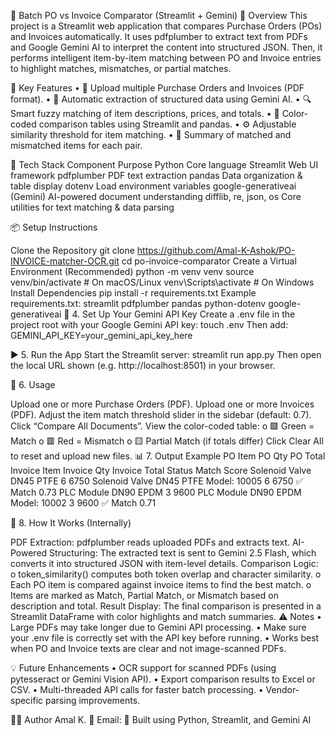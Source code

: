 🧾 Batch PO vs Invoice Comparator (Streamlit + Gemini) 📘 Overview This project is a Streamlit web application that compares Purchase Orders (POs) and Invoices automatically. It uses pdfplumber to extract text from PDFs and Google Gemini AI to interpret the content into structured JSON. Then, it performs intelligent item-by-item matching between PO and Invoice entries to highlight matches, mismatches, or partial matches.

🚀 Key Features • 📄 Upload multiple Purchase Orders and Invoices (PDF format). • 🤖 Automatic extraction of structured data using Gemini AI. • 🔍 Smart fuzzy matching of item descriptions, prices, and totals. • 🎨 Color-coded comparison tables using Streamlit and pandas. • ⚙️ Adjustable similarity threshold for item matching. • 🧮 Summary of matched and mismatched items for each pair.

🧰 Tech Stack Component Purpose Python Core language Streamlit Web UI framework pdfplumber PDF text extraction pandas Data organization & table display dotenv Load environment variables google-generativeai (Gemini) AI-powered document understanding difflib, re, json, os Core utilities for text matching & data parsing

📦 Setup Instructions

Clone the Repository git clone https://github.com/Amal-K-Ashok/PO-INVOICE-matcher-OCR.git cd po-invoice-comparator
Create a Virtual Environment (Recommended) python -m venv venv source venv/bin/activate # On macOS/Linux venv\Scripts\activate # On Windows
Install Dependencies pip install -r requirements.txt Example requirements.txt: streamlit pdfplumber pandas python-dotenv google-generativeai
🔑 4. Set Up Your Gemini API Key Create a .env file in the project root with your Google Gemini API key: touch .env Then add: GEMINI_API_KEY=your_gemini_api_key_here

▶️ 5. Run the App Start the Streamlit server: streamlit run app.py Then open the local URL shown (e.g. http://localhost:8501) in your browser.

📄 6. Usage

Upload one or more Purchase Orders (PDF).
Upload one or more Invoices (PDF).
Adjust the item match threshold slider in the sidebar (default: 0.7).
Click “Compare All Documents”.
View the color-coded table: o 🟩 Green = Match o 🟥 Red = Mismatch o 🟨 Partial Match (if totals differ)
Click Clear All to reset and upload new files.
📊 7. Output Example PO Item PO Qty PO Total Invoice Item Invoice Qty Invoice Total Status Match Score Solenoid Valve DN45 PTFE 6 6750 Solenoid Valve DN45 PTFE Model: 10005 6 6750 ✅ Match 0.73 PLC Module DN90 EPDM 3 9600 PLC Module DN90 EPDM Model: 10002 3 9600 ✅ Match 0.71

🧩 8. How It Works (Internally)

PDF Extraction: pdfplumber reads uploaded PDFs and extracts text.
AI-Powered Structuring: The extracted text is sent to Gemini 2.5 Flash, which converts it into structured JSON with item-level details.
Comparison Logic: o token_similarity() computes both token overlap and character similarity. o Each PO item is compared against invoice items to find the best match. o Items are marked as Match, Partial Match, or Mismatch based on description and total.
Result Display: The final comparison is presented in a Streamlit DataFrame with color highlights and match summaries.
⚠️ Notes • Large PDFs may take longer due to Gemini API processing. • Make sure your .env file is correctly set with the API key before running. • Works best when PO and Invoice texts are clear and not image-scanned PDFs.

💡 Future Enhancements • OCR support for scanned PDFs (using pytesseract or Gemini Vision API). • Export comparison results to Excel or CSV. • Multi-threaded API calls for faster batch processing. • Vendor-specific parsing improvements.

👨‍💻 Author Amal K. 📧 Email: 💬 Built using Python, Streamlit, and Gemini AI
